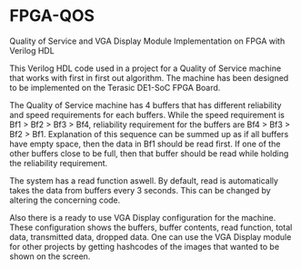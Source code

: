 # FPGA-QOS
Quality of Service and VGA Display Module Implementation on FPGA with Verilog HDL

This Verilog HDL code used in a project for a Quality of Service machine that works with first in first out algorithm. The machine has been designed to be implemented on the Terasic DE1-SoC FPGA Board.

The Quality of Service machine has 4 buffers that has different reliability and speed requirements for each buffers. While the speed requirement is Bf1 > Bf2 > Bf3 > Bf4, reliability requirement for the buffers are Bf4 > Bf3 > Bf2 > Bf1. Explanation of this sequence can be summed up as if all buffers have empty space, then the data in Bf1 should be read first. If one of the other buffers close to be full, then that buffer should be read while holding the reliability requirement.

The system has a read function aswell. By default, read is automatically takes the data from buffers every 3 seconds. This can be changed by altering the concerning code.

Also there is a ready to use VGA Display configuration for the machine. These configuration shows the buffers, buffer contents, read function, total data, transmitted data, dropped data. One can use the VGA Display module for other projects by getting hashcodes of the images that wanted to be shown on the screen.
